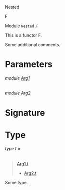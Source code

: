 Nested

F

Module `Nested.F`

This is a functor F.

Some additional comments.

# Parameters

<a id="argument-1-Arg1"></a>

###### module [Arg1](Nested.F.argument-1-Arg1.md)

<a id="argument-2-Arg2"></a>

###### module [Arg2](Nested.F.argument-2-Arg2.md)

# Signature

# Type

<a id="type-t"></a>

###### type t =

> [Arg1.t](Nested.F.argument-1-Arg1.md#type-t)
> * [Arg2.t](Nested.F.argument-2-Arg2.md#type-t)

Some type.
